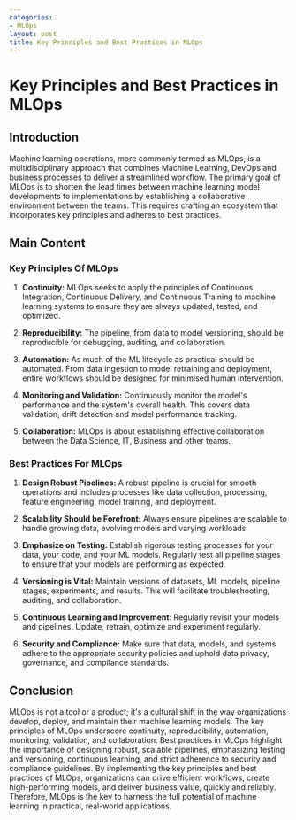 ```yaml
---
categories:
- MLOps
layout: post
title: Key Principles and Best Practices in MLOps
---
```


# Key Principles and Best Practices in MLOps

## Introduction
Machine learning operations, more commonly termed as MLOps, is a multidisciplinary approach that combines Machine Learning, DevOps and business processes to deliver a streamlined workflow. The primary goal of MLOps is to shorten the lead times between machine learning model developments to implementations by establishing a collaborative environment between the teams. This requires crafting an ecosystem that incorporates key principles and adheres to best practices. 

## Main Content

### Key Principles Of MLOps

1. **Continuity:** MLOps seeks to apply the principles of Continuous Integration, Continuous Delivery, and Continuous Training to machine learning systems to ensure they are always updated, tested, and optimized.
 
2. **Reproducibility:** The pipeline, from data to model versioning, should be reproducible for debugging, auditing, and collaboration. 

3. **Automation:** As much of the ML lifecycle as practical should be automated. From data ingestion to model retraining and deployment, entire workflows should be designed for minimised human intervention. 

4. **Monitoring and Validation:** Continuously monitor the model's performance and the system's overall health. This covers data validation, drift detection and model performance tracking.

5. **Collaboration:** MLOps is about establishing effective collaboration between the Data Science, IT, Business and other teams.

### Best Practices For MLOps

1. **Design Robust Pipelines:** A robust pipeline is crucial for smooth operations and includes processes like data collection, processing, feature engineering, model training, and deployment.

2. **Scalability Should be Forefront:** Always ensure pipelines are scalable to handle growing data, evolving models and varying workloads.

3. **Emphasize on Testing:** Establish rigorous testing processes for your data, your code, and your ML models. Regularly test all pipeline stages to ensure that your models are performing as expected.

4. **Versioning is Vital:** Maintain versions of datasets, ML models, pipeline stages, experiments, and results. This will facilitate troubleshooting, auditing, and collaboration.

5. **Continuous Learning and Improvement**: Regularly revisit your models and pipelines. Update, retrain, optimize and experiment regularly.

6. **Security and Compliance:** Make sure that data, models, and systems adhere to the appropriate security policies and uphold data privacy, governance, and compliance standards. 

## Conclusion
MLOps is not a tool or a product; it's a cultural shift in the way organizations develop, deploy, and maintain their machine learning models. The key principles of MLOps underscore continuity, reproducibility, automation, monitoring, validation, and collaboration. Best practices in MLOps highlight the importance of designing robust, scalable pipelines, emphasizing testing and versioning, continuous learning, and strict adherence to security and compliance guidelines.
By implementing the key principles and best practices of MLOps, organizations can drive efficient workflows, create high-performing models, and deliver business value, quickly and reliably. Therefore, MLOps is the key to harness the full potential of machine learning in practical, real-world applications.